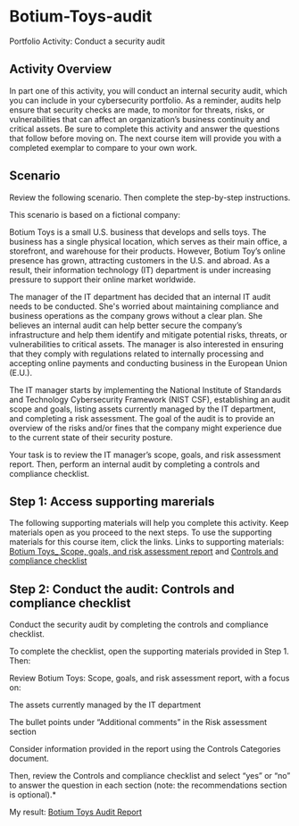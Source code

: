 # Botium-Toys-audit
Portfolio Activity: Conduct a security audit
## Activity Overview

In part one of this activity, you will conduct an internal security audit, which you can include in your cybersecurity portfolio. As a reminder, audits help ensure that security checks are made, to monitor for threats, risks, or vulnerabilities that can affect an organization’s business continuity and critical assets. Be sure to complete this activity and answer the questions that follow before moving on. The next course item will provide you with a completed exemplar to compare to your own work.  

## Scenario
Review the following scenario. Then complete the step-by-step instructions.

This scenario is based on a fictional company:

Botium Toys is a small U.S. business that develops and sells toys. The business has a single physical location, which serves as their main office, a storefront, and warehouse for their products. However, Botium Toy’s online presence has grown, attracting customers in the U.S. and abroad. As a result, their information technology (IT) department is under increasing pressure to support their online market worldwide. 

The manager of the IT department has decided that an internal IT audit needs to be conducted. She's worried about maintaining compliance and business operations as the company grows without a clear plan. She believes an internal audit can help better secure the company’s infrastructure and help them identify and mitigate potential risks, threats, or vulnerabilities to critical assets. The manager is also interested in ensuring that they comply with regulations related to internally processing and accepting online payments and conducting business in the European Union (E.U.).   

The IT manager starts by implementing the National Institute of Standards and Technology Cybersecurity Framework (NIST CSF), establishing an audit scope and goals, listing assets currently managed by the IT department, and completing a risk assessment. The goal of the audit is to provide an overview of the risks and/or fines that the company might experience due to the current state of their security posture.

Your task is to review the IT manager’s scope, goals, and risk assessment report. Then, perform an internal audit by completing a controls and compliance checklist. 

## Step 1: Access supporting marerials

The following supporting materials will help you complete this activity. Keep materials open as you proceed to the next steps. 
To use the supporting materials for this course item, click the links. 
Links to supporting materials:
[Botium Toys_ Scope, goals, and risk assessment report](https://github.com/Zacher99/Botium-Toys-audit/blob/main/Botium%20Toys_%20Scope%2C%20goals%2C%20and%20risk%20assessment%20report.md) and
[Controls and compliance checklist](https://github.com/Zacher99/Botium-Toys-audit/blob/main/Controls%20and%20compliance%20checklist.md)

## Step 2: Conduct the audit: Controls and compliance checklist
Conduct the security audit by completing the controls and compliance checklist. 

To complete the checklist, open the supporting materials provided in Step 1. Then:

Review Botium Toys:  Scope, goals, and risk assessment report, with a focus on:

The assets currently managed by the IT department

The bullet points under “Additional comments” in the Risk assessment section

Consider information provided in the report using the Controls Categories document.

Then, review the Controls and compliance checklist and select “yes” or “no” to answer the question in each section (note: the recommendations section is optional).*

My result: [Botium Toys Audit Report](https://github.com/Zacher99/Botium-Toys-audit/blob/main/Botium%20Toys%20Audit%20Report.md)
